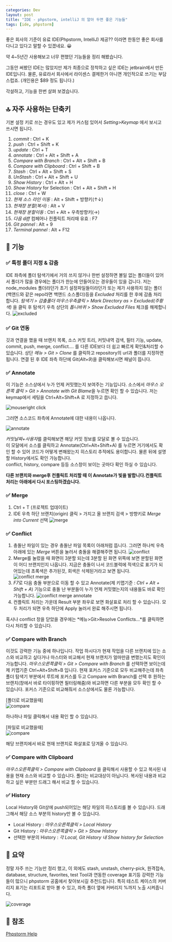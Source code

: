 ```yaml
---
categories: Dev
layout: post
title: "IDE - phpstorm, intelliJ 의 알아 두면 좋은 기능들"
tags: [ide, phpstorm]
---
```

좋은 회사의 기준이 유료 IDE(Phpstorm, IntelliJ) 제공?? 이라면 한동안 좋은 회사를 다니고 있다고 말할 수 있겠네요. 😀

약 4~5년간 사용해보고 너무 편했던 기능들을 정리 해봤습니다.
<!--more-->

그동안 써봤던 IDE는 많았지만 제가 최종으로 정착하고 싶은 IDE는 jetbrain에서 만든 IDE입니다.
물론, 유료라서 회사에서 라이센스 결제한거 아니면 개인적으로 쓰기는 부담스럽죠. (개인용은 $89 정도 됩니다.)

각설하고, 기능을 한번 살펴 보겠습니다.

## 🔝 자주 사용하는 단축키
기본 설정 키로 쓰는 경우도 있고 제가 커스텀 있어서 *Setting>Keymap* 에서 보시고 쓰시면 됩니다.

1. *commit* : Ctrl + K
2. *push* : Ctrl + Shift + K
3. *update* : Ctrl + T
4. *annotate* : Ctrl + Alt + Shift + A
5. *Compare with Branch* : Ctrl + Alt + Shift + B
6. *Compare with Clipboard* : Ctrl + Shift + B
7. *Stash* : Ctrl + Alt + Shift + S
8. *UnStash* : Ctrl + Alt + Shift + U
9. *Show History* : Ctrl + Alt + H
10. *Show History* for Selection : Ctrl + Alt + Shift + H
11. *close* : Ctrl + W
12. *현재 소스 라인 이동* : Alt + Shift + 방향키(↑↓)
13. *현재창 분할(복사)* : Alt + V
14. *현재창 분할이동* : Ctrl + Alt + 우측방향키(→)
15. *다음 diff* 컴페어나 컨플릭트 처리때 유효 : F7
16. *Git pannel* : Alt + 9
17. *Terminal pannel* : Alt + F12

## 🔧 기능 
### ✅ 특정 폴더 지정 & 감춤
IDE 좌측에 폴더 탐색기에서 거의 쓰지 않거나 한번 설정하면 볼일 없는 폴더들이 있어서 폴더가 많을 경우에는 폴더가 한눈에 안들어오는 경우들이 있을 겁니다.
저는 node_modules 폴더라던가 초기 설정파일들이라던가 또는 제가 사용하지 않는 폴더(백앤드와 같은 repo라면 백앤드 소스폴더)등을 *Excluded* 처리를 한 후에 감춤 처리 합니다.
*탐색기 > 감출폴더 마우스우측클릭 > Mark Directory as > Excluded(주황색)* 을 클릭 후 탐색기 우측 상단의 *톱니바퀴 > Show Excluded Files* 체크를 해제합니다.
![excluded](/assets/img/post/phpstorm-excluded.png)

### ✅ Git 연동
깃과 연결을 했을 때 브랜치 목록, 소스 커밋 트리, 커밋내역 검색, 필터 기능, update, commit, push, merge, conflict.... 를 다른 IDE보다 더 쉽고 빠르게 확인&처리할 수 있습니다.
상단 *메뉴 > Git > Clone* 를 클릭하고 repository의 url과 폴더를 지정하면 됩니다. 
연결 된 후 IDE 좌측 하단에 Git(*Alt+9*)을 클릭해보시면 패널이 뜹니다. 

### ✅ Annotate
이 기능은 소스상에서 누가 언제 커밋했는지 보여주는 기능입니다.
소스에서 *마우스 오른쪽 클릭 > Git > Annotate with Git Blame*을 누르면 확인 할 수 있습니다. 
저는 keymap에서 세팅을 Ctrl+Alt+Shift+A 로 지정하고 씁니다.

![mouseright click](/assets/img/post/phpstorm-right.png)

그러면 소스코드 좌측에 Annotate에 대한 내용이 나옵니다.

![annotate](/assets/img/post/phpstorm-annotate.png)

*커밋날짜+사용자*를 클릭해보면 해당 커밋 정보를 모달로 볼 수 있습니다.<br> 
이 모달에서 소스를 클릭하고 Annotate(Ctrl+Alt+Shift+A) 를 누르면 거기에서도 확인 할 수 있어 코드가 어떻게 변해왔는지 히스토리 추적에도 용이합니다.
물론 뒤에 설명할 History에서도 확인 가능합니다. <br>
conflict, history, compare 등등 소스창이 보이는 곳마다 확인 하실 수 있습니다.

**다른 브랜치와 merge후 컨플릭트 처리할 때 이 Annotate가 빛을 발합니다.컨플릭트 처리는 아래에서 다시 포스팅하겠습니다.**

### ✅ Merge
1. Ctrl + T (프로젝트 업데이트)
2. IDE 우측 하단 브랜치(origin) 클릭 > 가지고 올 브랜치 검색 > 방향키로 *Merge into Current* 선택
   ![merge](/assets/img/post/phpstorm-merge.png)

### ✅ Conflict
1. 충돌난 파일이 있는 경우 충돌난 파일 목록이 아래처럼 뜹니다. 그러면 하나씩 우측 아래에 있는 *Merge* 버튼을 눌러서 충돌을 해결해주면 됩니다.
   ![conflict](/assets/img/post/phpstorm-conflict1.png)
2. Merge를 눌렀을 때 화면이 3분할 되는데 3분할 된 화면 위쪽에 보면 분할된 화면이 어디 브랜치인지 나옵니다.
   지금은 충돌이 나서 코드블럭에 적색으로 표기가 되어있는데 초록색은 추가된것, 회색은 삭제된거라고 보면 됩니다.
   ![conflict merge](/assets/img/post/phpstorm-conflict2.png)
3. *F7*로 다음 충돌 부분으로 이동 할 수 있고 Annotate(제 키맵기준 : *Ctrl + Alt + Shift + A*) 기능으로 충돌 난 부분들이 누가 언제 커밋했는지의 내용들도 바로 확인 가능합니다.
   ![conflict merge annotate](/assets/img/post/phpstorm-conflict3.png)
4. 컨플릭트 처리는 가운데 Result 부분 좌우로 보면 화살표로 처리 할 수 있습니다. 모두 처리가 되면 우측 하단에 Apply 눌러서 완료 해주시면 됩니다.

혹시나 conflict 창을 닫았을 경우에는 *메뉴>Git>Resolve Conflicts...*를 클릭하면 다시 처리할 수 있습니다. 

### ✅ Compare with Branch
이것도 강력한 기능 중에 하나입니다. 작업 하시다가 현재 작업을 다른 브랜치에 있는 소스와 비교하고 싶다거나 마스터와 비교해서 현재 브랜치가 얼마만큼 변했는지도 확인이 가능합니다.
*마우스오른쪽클릭 > Git > Compare with Branch* 를 선택하면 보이는데 제 키맵기준 Ctrl+Alt+Shift+B 입니다.
현재 포커스 기준으로 모두 비교해주는데 좌측 폴더 탐색기 부분에서 루트에 포커스를 두고 Compare with Branch를 선택 후 원하는 브랜치(창에서 바로 타이핑하면 필터링해줌)와 비교하면 다른 부분을 모두 확인 할 수 있습니다. 
포커스 기준으로 비교해줘서 소스상에서도 물론 가능합니다.

[폴더로 비교했을때]<br>
![compare](/assets/img/post/phpstorm-compare.png)

하나하나 파일 클릭해서 내용 확인 할 수 있습니다.

[파일로 비교했을때]<br>
![compare](/assets/img/post/phpstorm-compare2.png)

해당 브랜치에서 바로 현재 브랜치로 화살표로 당겨올 수 있습니다. 

### ✅ Compare with Clipboard
*마우스오른쪽클릭 > Compare with Clipboard* 을 클릭해서 사용할 수 있고 복사된 내용을 현재 소스와 비교할 수 있습니다.
폴더는 비교대상이 아닙니다.
복사된 내용과 비교 하고 싶은 부분만 드래그 해서 비교 할 수 있습니다.

### ✅ History
Local History와 Git상에 push되어있는 해당 파일의 히스토리를 볼 수 있습니다.
드래그해서 해당 소스 부분의 history만 볼 수 있습니다. 
* Local History : *마우스오른쪽클릭 > Local History* 
* Git History : *마우스오른쪽클릭 > Git > Show History* 
* 선택한 부분의 History : *각 Local, Git History 내 Show history for Selection*

## 📝 요약
정말 자주 쓰는 기능만 정리 했고, 이 외에도 stash, unstash, cherry-pick, 원격접속, database, structure, favorites, test Tool과 연동한 coverage 표기등 강력한 기능들이 많으니 phpstorm 공홈에서 찾아보시길 추천드립니다.
특히 테스트 케이스의 커버리지 표기는 리포트로 받아 볼 수 있고, 좌측 폴더 옆에 커버리지 %까지 노출 시켜줍니다.

![coverage](/assets/img/post/phpstorm-coverage.png)

## 📌 참조
<a href="https://www.jetbrains.com/help/phpstorm/quick-start-guide-phpstorm.html" target="_blank" class="link">Phpstorm Help</a>